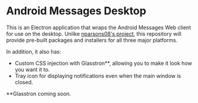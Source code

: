 # Android Messages Desktop

This is an Electron application that wraps the Android Messages Web client for use on the desktop. Unlike [nparsons08's project](https://github.com/nparsons08/android-messages), this repository will provide pre-built packages and installers for all three major platforms.

In addition, it also has:
* Custom CSS injection with Glasstron\*\*, allowing you to make it look how you want it to.
* Tray icon for displaying notifications even when the main window is closed.

\*\*Glasstron coming soon.
